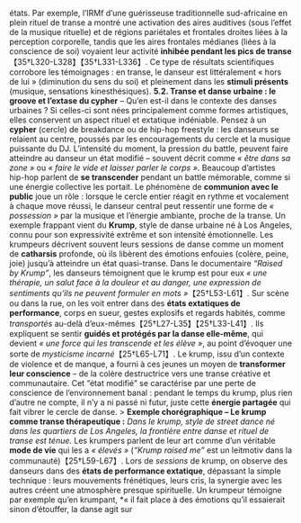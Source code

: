 états. Par exemple, l’IRMf d’une guérisseuse traditionnelle sud-africaine en plein rituel de transe a montré une activation des aires auditives (sous l’effet de la musique rituelle) et de régions pariétales et frontales droites liées à la perception corporelle, tandis que les aires frontales médianes (liées à la conscience de soi) voyaient leur activité **inhibée pendant les pics de transe**【35†L320-L328】【35†L331-L336】. Ce type de résultats scientifiques corrobore les témoignages : en transe, le danseur est littéralement « hors de lui » (diminution du sens du soi) et pleinement dans les **stimuli présents** (musique, sensations kinesthésiques). **5.2. Transe et danse urbaine : le groove et l’extase du cypher** – Qu’en est-il dans le contexte des danses urbaines ? Si celles-ci sont nées principalement comme formes artistiques, elles conservent un aspect rituel et extatique indéniable. Pensez à un **cypher** (cercle) de breakdance ou de hip-hop freestyle : les danseurs se relaient au centre, poussés par les encouragements du cercle et la musique puissante du DJ. L’intensité du moment, la pression du battle, peuvent faire atteindre au danseur un état modifié – souvent décrit comme *« être dans sa zone »* ou *« faire le vide et laisser parler le corps »*. Beaucoup d’artistes hip-hop parlent de **se transcender** pendant un battle mémorable, comme si une énergie collective les portait. Le phénomène de **communion avec le public** joue un rôle : lorsque le cercle entier réagit en rythme et vocalement à chaque move réussi, le danseur central peut ressentir une forme de *« possession »* par la musique et l’énergie ambiante, proche de la transe. Un exemple frappant vient du **Krump**, style de danse urbaine né à Los Angeles, connu pour son expressivité extrême et son intensité émotionnelle. Les krumpeurs décrivent souvent leurs sessions de danse comme un moment de **catharsis** profonde, où ils libèrent des émotions enfouies (colère, peine, joie) jusqu’à atteindre un état quasi-transe. Dans le documentaire *“Raised by Krump”*, les danseurs témoignent que le krump est pour eux *« une thérapie, un salut face à la douleur et au danger, une expression de sentiments qu’ils ne peuvent formuler en mots »*【25†L53-L61】. Sur scène ou dans la rue, on les voit entrer dans des **états extatiques de performance**, corps en sueur, gestes explosifs et regards habités, comme *transportés* au-delà d’eux-mêmes【25†L27-L35】【25†L33-L41】. Ils expliquent se sentir **guidés et protégés par la danse elle-même**, qui devient *« une force qui les transcende et les élève »*, au point d’évoquer une sorte de *mysticisme incarné*【25†L65-L71】. Le krump, issu d’un contexte de violence et de manque, a fourni à ces jeunes un moyen de **transformer leur conscience** – de la colère destructrice vers une transe créative et communautaire. Cet “état modifié” se caractérise par une perte de conscience de l’environnement banal : pendant le temps du krump, plus rien d’autre ne compte, il n’y a ni passé ni futur, juste cette **énergie partagée** qui fait vibrer le cercle de danse. > **Exemple chorégraphique – Le krump comme transe thérapeutique :** *Dans le krump, style de street dance né dans les quartiers de Los Angeles, la frontière entre danse et rituel de transe est ténue.* Les krumpers parlent de leur art comme d’un véritable **mode de vie** qui les a *« élevés »* (*“Krump raised me”* est un leitmotiv dans la communauté)【25†L59-L67】. Lors de *sessions* de krump, on observe des danseurs dans des **états de performance extatique**, dépassant la simple technique : leurs mouvements frénétiques, leurs cris, la synergie avec les autres créent une atmosphère presque spirituelle. Un krumpeur témoigne par exemple qu’en krumpant, *« il fait place à des émotions qu’il essaierait sinon d’étouffer, la danse agit sur
